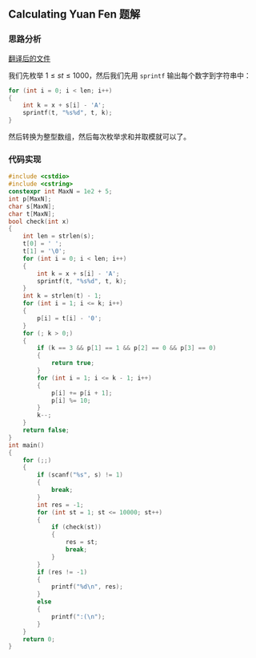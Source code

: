 ## Calculating Yuan Fen 题解

### 思路分析

[翻译后的文件](https://codingoier.sdos.top/download/?f=uva12414_zh.pdf)

我们先枚举 $1 \le st \le 1000$，然后我们先用 `sprintf` 输出每个数字到字符串中：

```cpp
for (int i = 0; i < len; i++)
{
    int k = x + s[i] - 'A';
    sprintf(t, "%s%d", t, k);
}
```

然后转换为整型数组，然后每次枚举求和并取模就可以了。

### 代码实现

```cpp
#include <cstdio>
#include <cstring>
constexpr int MaxN = 1e2 + 5;
int p[MaxN];
char s[MaxN];
char t[MaxN];
bool check(int x)
{
    int len = strlen(s);
    t[0] = ' ';
    t[1] = '\0';
    for (int i = 0; i < len; i++)
    {
        int k = x + s[i] - 'A';
        sprintf(t, "%s%d", t, k);
    }
    int k = strlen(t) - 1;
    for (int i = 1; i <= k; i++)
    {
        p[i] = t[i] - '0';
    }
    for (; k > 0;)
    {
        if (k == 3 && p[1] == 1 && p[2] == 0 && p[3] == 0)
        {
            return true;
        }
        for (int i = 1; i <= k - 1; i++)
        {
            p[i] += p[i + 1];
            p[i] %= 10;
        }
        k--;
    }
    return false;
}
int main()
{
    for (;;)
    {
        if (scanf("%s", s) != 1)
        {
            break;
        }
        int res = -1;
        for (int st = 1; st <= 10000; st++)
        {
            if (check(st))
            {
                res = st;
                break;
            }
        }
        if (res != -1)
        {
            printf("%d\n", res);
        }
        else
        {
            printf(":(\n");
        }
    }
    return 0;
}
```
